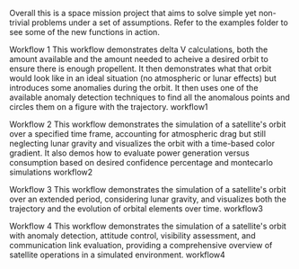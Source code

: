 Overall this is a space mission project that aims to solve simple yet non-trivial problems under a set of assumptions. Refer to the examples folder to see some of the new functions in action. 

Workflow 1
This workflow demonstrates delta V calculations, both the amount available and the amount needed to acheive a desired orbit to ensure there is enough propellent. It then demonstrates what that orbit would look like in an ideal situation (no atmospheric or lunar effects) but introduces some anomalies during the orbit. It then uses one of the available anomaly detection techniques to find all the anomalous points and circles them on a figure with the trajectory.
workflow1

Workflow 2
This workflow demonstrates the simulation of a satellite's orbit over a specified time frame, accounting for atmospheric drag but still neglecting lunar gravity and visualizes the orbit with a time-based color gradient. It also demos how to evaluate power generation versus consumption based on desired confidence percentage and montecarlo simulations
workflow2

Workflow 3
This workflow demonstrates the simulation of a satellite's orbit over an extended period, considering lunar gravity, and visualizes both the trajectory and the evolution of orbital elements over time.
workflow3

Workflow 4
This workflow demonstrates the simulation of a satellite's orbit with anomaly detection, attitude control, visibility assessment, and communication link evaluation, providing a comprehensive overview of satellite operations in a simulated environment.
workflow4

